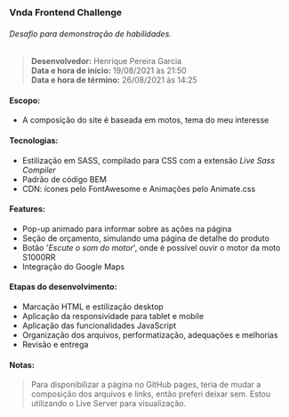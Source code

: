### Vnda Frontend Challenge

###### Desafio para demonstração de habilidades.
> **Desenvolvedor:** Henrique Pereira Garcia <br/>
> **Data e hora de início:** 19/08/2021 às 21:50 <br/>
> **Data e hora de término:** 26/08/2021 às 14:25

#### Escopo:

- A composição do site é baseada em motos, tema do meu interesse

#### Tecnologias: 

- Estilização em SASS, compilado para CSS com a extensão *Live Sass Compiler*
- Padrão de código BEM
- CDN: ícones pelo FontAwesome e Animações pelo Animate.css

#### Features:

- Pop-up animado para informar sobre as ações na página
- Seção de orçamento, simulando uma página de detalhe do produto
- Botão '*Escute o som do motor*', onde é possível ouvir o motor da moto S1000RR
- Integração do Google Maps

#### Etapas do desenvolvimento:

- Marcação HTML e estilização desktop
- Aplicação da responsividade para tablet e mobile
- Aplicação das funcionalidades JavaScript
- Organização dos arquivos, performatização, adequações e melhorias
- Revisão e entrega

#### Notas:

> Para disponibilizar a página no GitHub pages, teria de mudar a composição dos arquivos e links, então preferi deixar sem. Estou utilizando o Live Server para visualização.
